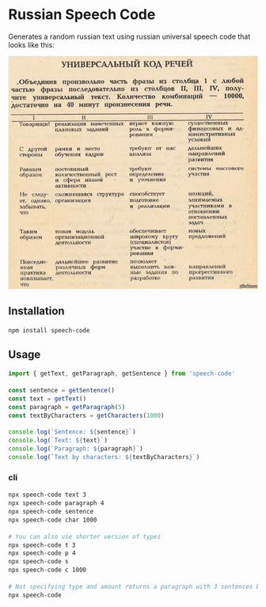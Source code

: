 # Russian Speech Code

Generates a random russian text using russian universal speech code that looks like this:

![Universal speech code table](./.github/sample.jpg)

## Installation

```
npm install speech-code
```

## Usage

```js
import { getText, getParagraph, getSentence } from 'speech-code'

const sentence = getSentence()
const text = getText()
const paragraph = getParagraph(5)
const textByCharacters = getCharacters(1000)

console.log(`Sentence: ${sentence}`)
console.log(`Text: ${text}`)
console.log(`Paragraph: ${paragraph}`)
console.log(`Text by characters: ${textByCharacters}`)
```

### cli

```sh
npx speech-code text 3
npx speech-code paragraph 4
npx speech-code sentence
npx speech-code char 1000

# You can also use shorter version of types
npx speech-code t 3
npx speech-code p 4
npx speech-code s
npx speech-code c 1000

# Not specifying type and amount returns a paragraph with 3 sentences by default
npx speech-code
```
